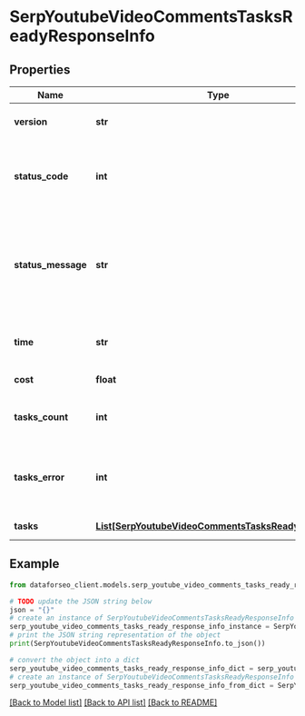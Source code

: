 # SerpYoutubeVideoCommentsTasksReadyResponseInfo


## Properties

Name | Type | Description | Notes
------------ | ------------- | ------------- | -------------
**version** | **str** | the current version of the API | [optional] 
**status_code** | **int** | general status code you can find the full list of the response codes here | [optional] 
**status_message** | **str** | general informational message you can find the full list of general informational messages here | [optional] 
**time** | **str** | total execution time, seconds | [optional] 
**cost** | **float** | total tasks cost, USD | [optional] 
**tasks_count** | **int** | the number of tasks in the tasks array | [optional] 
**tasks_error** | **int** | the number of tasks in the tasks array returned with an error | [optional] 
**tasks** | [**List[SerpYoutubeVideoCommentsTasksReadyTaskInfo]**](SerpYoutubeVideoCommentsTasksReadyTaskInfo.md) | array of tasks | [optional] 

## Example

```python
from dataforseo_client.models.serp_youtube_video_comments_tasks_ready_response_info import SerpYoutubeVideoCommentsTasksReadyResponseInfo

# TODO update the JSON string below
json = "{}"
# create an instance of SerpYoutubeVideoCommentsTasksReadyResponseInfo from a JSON string
serp_youtube_video_comments_tasks_ready_response_info_instance = SerpYoutubeVideoCommentsTasksReadyResponseInfo.from_json(json)
# print the JSON string representation of the object
print(SerpYoutubeVideoCommentsTasksReadyResponseInfo.to_json())

# convert the object into a dict
serp_youtube_video_comments_tasks_ready_response_info_dict = serp_youtube_video_comments_tasks_ready_response_info_instance.to_dict()
# create an instance of SerpYoutubeVideoCommentsTasksReadyResponseInfo from a dict
serp_youtube_video_comments_tasks_ready_response_info_from_dict = SerpYoutubeVideoCommentsTasksReadyResponseInfo.from_dict(serp_youtube_video_comments_tasks_ready_response_info_dict)
```
[[Back to Model list]](../README.md#documentation-for-models) [[Back to API list]](../README.md#documentation-for-api-endpoints) [[Back to README]](../README.md)


